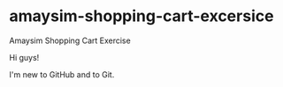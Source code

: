 # amaysim-shopping-cart-excersice
Amaysim Shopping Cart Exercise

Hi guys!

I'm new to GitHub and to Git.
